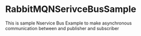 # RabbitMQNSerivceBusSample
This is sample Nservice Bus Example to make asynchronous communication between and publisher and subscriber
